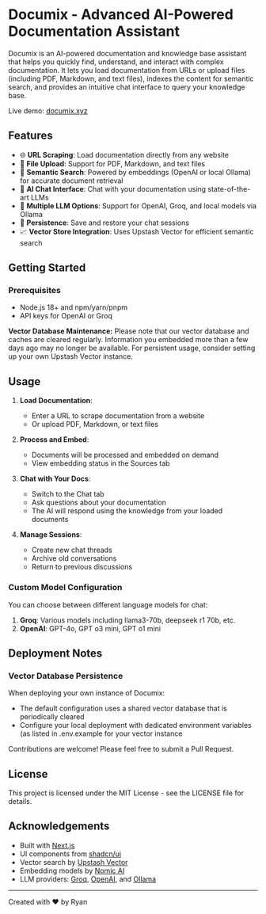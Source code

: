 # Documix - Advanced AI-Powered Documentation Assistant

Documix is an AI-powered documentation and knowledge base assistant that helps you quickly find, understand, and interact with complex documentation. It lets you load documentation from URLs or upload files (including PDF, Markdown, and text files), indexes the content for semantic search, and provides an intuitive chat interface to query your knowledge base.

Live demo: [documix.xyz](https://documix.xyz)

## Features

- 🌐 **URL Scraping**: Load documentation directly from any website
- 📁 **File Upload**: Support for PDF, Markdown, and text files
- 🧠 **Semantic Search**: Powered by embeddings (OpenAI or local Ollama) for accurate document retrieval
- 💬 **AI Chat Interface**: Chat with your documentation using state-of-the-art LLMs
- 🚀 **Multiple LLM Options**: Support for OpenAI, Groq, and local models via Ollama
- 🔄 **Persistence**: Save and restore your chat sessions
- 📈 **Vector Store Integration**: Uses Upstash Vector for efficient semantic search

## Getting Started

### Prerequisites

- Node.js 18+ and npm/yarn/pnpm
- API keys for OpenAI or Groq


**Vector Database Maintenance:**
Please note that our vector database and caches are cleared regularly. Information you embedded more than a few days ago may no longer be available. For persistent usage, consider setting up your own Upstash Vector instance.

## Usage

1. **Load Documentation**:
   - Enter a URL to scrape documentation from a website
   - Or upload PDF, Markdown, or text files

2. **Process and Embed**:
   - Documents will be processed and embedded on demand
   - View embedding status in the Sources tab

3. **Chat with Your Docs**:
   - Switch to the Chat tab
   - Ask questions about your documentation
   - The AI will respond using the knowledge from your loaded documents

4. **Manage Sessions**:
   - Create new chat threads
   - Archive old conversations
   - Return to previous discussions

### Custom Model Configuration

You can choose between different language models for chat:

1. **Groq**: Various models including llama3-70b, deepseek r1 70b, etc.
2. **OpenAI**: GPT-4o, GPT o3 mini, GPT o1 mini

## Deployment Notes

### Vector Database Persistence

When deploying your own instance of Documix:

- The default configuration uses a shared vector database that is periodically cleared
- Configure your local deployment with dedicated environment variables (as listed in .env.example for your vector instance

Contributions are welcome! Please feel free to submit a Pull Request.

## License

This project is licensed under the MIT License - see the LICENSE file for details.

## Acknowledgements

- Built with [Next.js](https://nextjs.org/)
- UI components from [shadcn/ui](https://ui.shadcn.com/)
- Vector search by [Upstash Vector](https://upstash.com/vector)
- Embedding models by [Nomic AI](https://nomic.ai/)
- LLM providers: [Groq](https://groq.com/), [OpenAI](https://openai.com/), and [Ollama](https://ollama.ai/)

---

Created with ❤️ by Ryan
